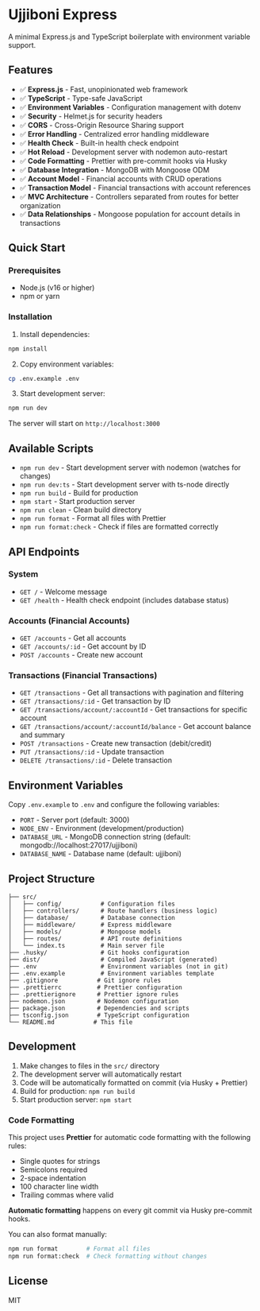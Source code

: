# Ujjiboni Express

A minimal Express.js and TypeScript boilerplate with environment variable support.

## Features

- ✅ **Express.js** - Fast, unopinionated web framework
- ✅ **TypeScript** - Type-safe JavaScript
- ✅ **Environment Variables** - Configuration management with dotenv
- ✅ **Security** - Helmet.js for security headers
- ✅ **CORS** - Cross-Origin Resource Sharing support
- ✅ **Error Handling** - Centralized error handling middleware
- ✅ **Health Check** - Built-in health check endpoint
- ✅ **Hot Reload** - Development server with nodemon auto-restart
- ✅ **Code Formatting** - Prettier with pre-commit hooks via Husky
- ✅ **Database Integration** - MongoDB with Mongoose ODM
- ✅ **Account Model** - Financial accounts with CRUD operations
- ✅ **Transaction Model** - Financial transactions with account references
- ✅ **MVC Architecture** - Controllers separated from routes for better organization
- ✅ **Data Relationships** - Mongoose population for account details in transactions

## Quick Start

### Prerequisites

- Node.js (v16 or higher)
- npm or yarn

### Installation

1. Install dependencies:

```bash
npm install
```

2. Copy environment variables:

```bash
cp .env.example .env
```

3. Start development server:

```bash
npm run dev
```

The server will start on `http://localhost:3000`

## Available Scripts

- `npm run dev` - Start development server with nodemon (watches for changes)
- `npm run dev:ts` - Start development server with ts-node directly
- `npm run build` - Build for production
- `npm start` - Start production server
- `npm run clean` - Clean build directory
- `npm run format` - Format all files with Prettier
- `npm run format:check` - Check if files are formatted correctly

## API Endpoints

### System

- `GET /` - Welcome message
- `GET /health` - Health check endpoint (includes database status)

### Accounts (Financial Accounts)

- `GET /accounts` - Get all accounts
- `GET /accounts/:id` - Get account by ID
- `POST /accounts` - Create new account

### Transactions (Financial Transactions)

- `GET /transactions` - Get all transactions with pagination and filtering
- `GET /transactions/:id` - Get transaction by ID
- `GET /transactions/account/:accountId` - Get transactions for specific account
- `GET /transactions/account/:accountId/balance` - Get account balance and summary
- `POST /transactions` - Create new transaction (debit/credit)
- `PUT /transactions/:id` - Update transaction
- `DELETE /transactions/:id` - Delete transaction

## Environment Variables

Copy `.env.example` to `.env` and configure the following variables:

- `PORT` - Server port (default: 3000)
- `NODE_ENV` - Environment (development/production)
- `DATABASE_URL` - MongoDB connection string (default: mongodb://localhost:27017/ujjiboni)
- `DATABASE_NAME` - Database name (default: ujjiboni)

## Project Structure

```
├── src/
│   ├── config/           # Configuration files
│   ├── controllers/      # Route handlers (business logic)
│   ├── database/         # Database connection
│   ├── middleware/       # Express middleware
│   ├── models/           # Mongoose models
│   ├── routes/           # API route definitions
│   └── index.ts          # Main server file
├── .husky/               # Git hooks configuration
├── dist/                 # Compiled JavaScript (generated)
├── .env                  # Environment variables (not in git)
├── .env.example          # Environment variables template
├── .gitignore           # Git ignore rules
├── .prettierrc          # Prettier configuration
├── .prettierignore      # Prettier ignore rules
├── nodemon.json         # Nodemon configuration
├── package.json         # Dependencies and scripts
├── tsconfig.json        # TypeScript configuration
└── README.md           # This file
```

## Development

1. Make changes to files in the `src/` directory
2. The development server will automatically restart
3. Code will be automatically formatted on commit (via Husky + Prettier)
4. Build for production: `npm run build`
5. Start production server: `npm start`

### Code Formatting

This project uses **Prettier** for automatic code formatting with the following rules:

- Single quotes for strings
- Semicolons required
- 2-space indentation
- 100 character line width
- Trailing commas where valid

**Automatic formatting** happens on every git commit via Husky pre-commit hooks.

You can also format manually:

```bash
npm run format        # Format all files
npm run format:check  # Check formatting without changes
```

## License

MIT

